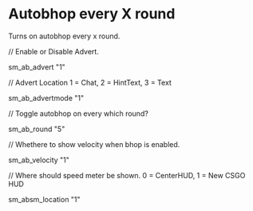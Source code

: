 # Autobhop every X round
Turns on autobhop every x round.

// Enable or Disable Advert.

sm_ab_advert "1"

// Advert Location 1 = Chat, 2 = HintText, 3 = Text

sm_ab_advertmode "1"

// Toggle autobhop on every which round?

sm_ab_round "5"

// Whethere to show velocity when bhop is enabled.

sm_ab_velocity "1"

// Where should speed meter be shown. 0 = CenterHUD, 1 = New CSGO HUD

sm_absm_location "1"
